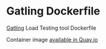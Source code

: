 # Gatling Dockerfile 

[Gatling](https://gatling.io/) Load Testing tool Dockerfile

Container image [available in Quay.io](quay.io/rcarrata/gatling:3.2.1)
